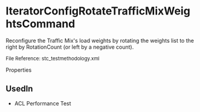 # IteratorConfigRotateTrafficMixWeightsCommand

Reconfigure the Traffic Mix's load weights by rotating the weights list to the right by RotationCount (or left by a negative count).

<font size="2">File Reference: stc_testmethodology.xml</font>

<text>Properties</text>

## UsedIn
* ACL Performance Test

